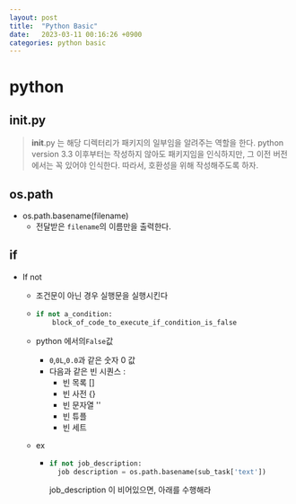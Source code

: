 ```yaml
---
layout: post
title:  "Python Basic"
date:   2023-03-11 00:16:26 +0900
categories: python basic
---
```


# python

## __init__.py
> __init__.py 는 해당 디렉터리가 패키지의 일부임을 알려주는 역할을 한다.
> python version 3.3 이후부터는 작성하지 않아도 패키지임을 인식하지만, 그 이전 버전에서는 꼭 있어야 인식한다. 따라서, 호환성을 위해 작성해주도록 하자.

## os.path

- os.path.basename(filename)
  - 전달받은 `filename`의 이름만을 출력한다.

## if

- If not

  - 조건문이 아닌 경우 실행문을 실행시킨다

  - ```python
    if not a_condition:
        block_of_code_to_execute_if_condition_is_false
    ```

  - python 에서의`False`값

    - `0`,`0L`,`0.0`과 같은 숫자 0 값
    - 다음과 같은 빈 시퀀스 :
      - 빈 목록 []
      - 빈 사전 {}
      - 빈 문자열 ''
      - 빈 튜플
      - 빈 세트

  - ex

    - ```python
      if not job_description:
      	job description = os.path.basename(sub_task['text'])
      ```

      job_description 이 비어있으면, 아래를 수행해라

